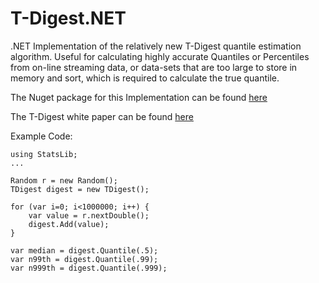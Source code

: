 # T-Digest.NET

.NET Implementation of the relatively new T-Digest quantile estimation algorithm. Useful for calculating highly accurate Quantiles or Percentiles from on-line streaming data, or data-sets that are too large to store in memory and sort, which is required to calculate the true quantile. 

The Nuget package for this Implementation can be found <a href="https://www.nuget.org/packages/TDigest/">here</a>

The T-Digest white paper can be found <a href="https://github.com/tdunning/t-digest/blob/master/docs/t-digest-paper/histo.pdf">here</a>

Example Code:

    using StatsLib;
    ...
    
    Random r = new Random();
    TDigest digest = new TDigest();
    
    for (var i=0; i<1000000; i++) {
    	var value = r.nextDouble();
    	digest.Add(value);
    }
    
    var median = digest.Quantile(.5);
    var n99th = digest.Quantile(.99);
    var n999th = digest.Quantile(.999);
